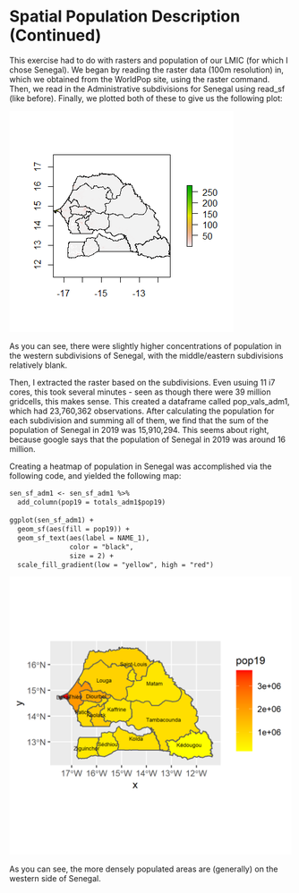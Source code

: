 # Spatial Population Description (Continued)

This exercise had to do with rasters and population of our LMIC (for which I chose Senegal). We began by reading the raster data (100m resolution) in, which we obtained from the WorldPop site, using the raster command. Then, we read in the Administrative subdivisions for Senegal using read_sf (like before). Finally, we plotted both of these to give us the following plot:

 ![](Senegal_Pop_raster.png)
 
As you can see, there were slightly higher concentrations of population in the western subdivisions of Senegal, with the middle/eastern subdivisions relatively blank.

Then, I extracted the raster based on the subdivisions. Even usuing 11 i7 cores, this took several minutes - seen as though there were 39 million gridcells, this makes sense. This created a dataframe called pop_vals_adm1, which had 23,760,362 observations. After calculating the population for each subdivision and summing all of them, we find that the sum of the population of Senegal in 2019 was 15,910,294. This seems about right, because google says that the population of Senegal in 2019 was around 16 million.

Creating a heatmap of population in Senegal was accomplished via the following code, and yielded the following map:
```
sen_sf_adm1 <- sen_sf_adm1 %>%
  add_column(pop19 = totals_adm1$pop19)

ggplot(sen_sf_adm1) +
  geom_sf(aes(fill = pop19)) +
  geom_sf_text(aes(label = NAME_1),
               color = "black",
               size = 2) +
  scale_fill_gradient(low = "yellow", high = "red")
  ```
   ![](sen_pop19.png)
   
  As you can see, the more densely populated areas are (generally) on the western side of Senegal.
